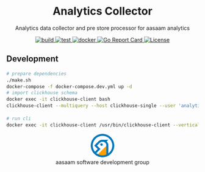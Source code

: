 <div align="center">
  <h1>
    Analytics Collector
  </h1>
  <p>
    Analytics data collector and pre store processor for aasaam analytics
  </p>
  <p>
    <a href="https://github.com/aasaam/analytics-collector/actions/workflows/build.yml" target="_blank">
      <img src="https://github.com/aasaam/analytics-collector/actions/workflows/build.yml/badge.svg" alt="build" />
    </a>
    <a href="https://github.com/aasaam/analytics-collector/actions/workflows/test.yml" target="_blank">
      <img src="https://github.com/aasaam/analytics-collector/actions/workflows/test.yml/badge.svg" alt="test" />
    </a>
    <a href="https://hub.docker.com/r/aasaam/analytics-collector" target="_blank">
      <img src="https://img.shields.io/docker/image-size/aasaam/analytics-collector?label=docker%20image" alt="docker" />
    </a>
    <a href="https://goreportcard.com/report/github.com/aasaam/analytics-collector">
      <img alt="Go Report Card" src="https://goreportcard.com/badge/github.com/aasaam/analytics-collector">
      </a>
    <a href="https://github.com/aasaam/analytics-collector/blob/master/LICENSE">
      <img alt="License" src="https://img.shields.io/github/license/aasaam/analytics-collector">
    </a>
  </p>
</div>

## Development

```bash
# prepare dependencies
./make.sh
docker-compose -f docker-compose.dev.yml up -d
# import clickhouse schema
docker exec -it clickhouse-client bash
clickhouse-client --multiquery --host clickhouse-single --user 'analytics' --password 'password123123' < /tmp/schema.sql

# run cli
docker exec -it clickhouse-client /usr/bin/clickhouse-client --vertical --host clickhouse-single --user 'analytics' --password 'password123123'
```

<div>
  <p align="center">
    <img alt="aasaam software development group" width="64" src="https://raw.githubusercontent.com/aasaam/information/master/logo/aasaam.svg">
    <br />
    aasaam software development group
  </p>
</div>

